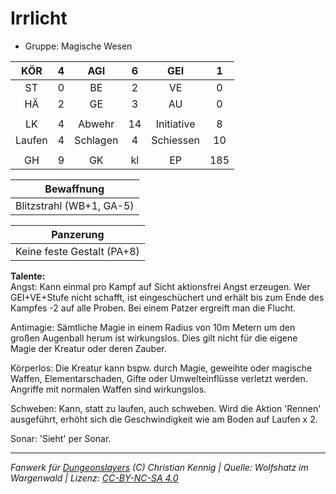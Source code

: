 # Irrlicht  
- Gruppe: Magische Wesen  

| KÖR | 4 | AGI | 6 | GEI | 1 |
| :-: | :-: | :-: | :-: | :-: | :-: |
| ST | 0 | BE | 2 | VE | 0 |
| HÄ | 2 | GE | 3 | AU | 0 |
|  |
| LK | 4 | Abwehr | 14 | Initiative | 8 |
| Laufen | 4 | Schlagen | 4 | Schiessen | 10 |
|  |
| GH | 9 | GK | kl | EP | 185 |

| Bewaffnung |
| --- |
| Blitzstrahl (WB+1, GA-5) |


| Panzerung |
| --- |
| Keine feste Gestalt (PA+8) |


**Talente:**  
Angst: Kann einmal pro Kampf auf Sicht aktionsfrei Angst erzeugen. Wer GEI+VE+Stufe nicht schafft, ist eingeschüchert und erhält bis zum Ende des Kampfes -2 auf alle Proben. Bei einem Patzer ergreift man die Flucht.

Antimagie: Sämtliche Magie in einem Radius von 10m Metern um den großen Augenball herum ist wirkungslos. Dies gilt nicht für die eigene Magie der Kreatur oder deren Zauber.

Körperlos: Die Kreatur kann bspw. durch Magie, geweihte oder magische Waffen, Elementarschaden, Gifte oder Umwelteinflüsse verletzt werden. Angriffe mit normalen Waffen sind wirkungslos.

Schweben: Kann, statt zu laufen, auch schweben. Wird die Aktion 'Rennen' ausgeführt, erhöht sich die Geschwindigkeit wie am Boden auf Laufen x 2.

Sonar: 'Sieht' per Sonar.





___
*Fanwerk für [Dungeonslayers](https://www.dungeonslayers.net/) (C) Christian Kennig | Quelle: Wolfshatz im Wargenwald | Lizenz: [CC-BY-NC-SA 4.0](https://creativecommons.org/licenses/by-nc-sa/4.0/deed.de)*